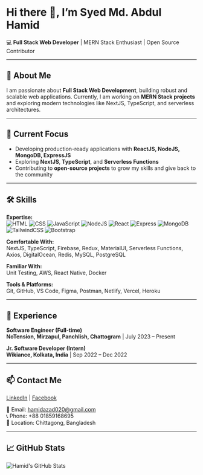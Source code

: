 # Hi there 👋, I’m Syed Md. Abdul Hamid

💻 **Full Stack Web Developer** | MERN Stack Enthusiast | Open Source Contributor  

---

## 👀 About Me
I am passionate about **Full Stack Web Development**, building robust and scalable web applications. Currently, I am working on **MERN Stack projects** and exploring modern technologies like NextJS, TypeScript, and serverless architectures.  

---

## 🌱 Current Focus
- Developing production-ready applications with **ReactJS, NodeJS, MongoDB, ExpressJS**  
- Exploring **NextJS**, **TypeScript**, and **Serverless Functions**  
- Contributing to **open-source projects** to grow my skills and give back to the community  

---

## 🛠️ Skills

**Expertise:**  
![HTML](https://img.shields.io/badge/HTML5-E34F26?style=flat-square&logo=html5&logoColor=white)
![CSS](https://img.shields.io/badge/CSS3-1572B6?style=flat-square&logo=css3&logoColor=white)
![JavaScript](https://img.shields.io/badge/JavaScript-F7DF1E?style=flat-square&logo=javascript&logoColor=black)
![NodeJS](https://img.shields.io/badge/Node.js-339933?style=flat-square&logo=node.js&logoColor=white)
![React](https://img.shields.io/badge/React-61DAFB?style=flat-square&logo=react&logoColor=black)
![Express](https://img.shields.io/badge/Express-000000?style=flat-square&logo=express&logoColor=white)
![MongoDB](https://img.shields.io/badge/MongoDB-47A248?style=flat-square&logo=mongodb&logoColor=white)
![TailwindCSS](https://img.shields.io/badge/TailwindCSS-06B6D4?style=flat-square&logo=tailwind-css&logoColor=white)
![Bootstrap](https://img.shields.io/badge/Bootstrap-7952B3?style=flat-square&logo=bootstrap&logoColor=white)

**Comfortable With:**  
NextJS, TypeScript, Firebase, Redux, MaterialUI, Serverless Functions, Axios, DigitalOcean, Redis, MySQL, PostgreSQL  

**Familiar With:**  
Unit Testing, AWS, React Native, Docker  

**Tools & Platforms:**  
Git, GitHub, VS Code, Figma, Postman, Netlify, Vercel, Heroku  

---

## 💼 Experience

**Software Engineer (Full-time)**  
**NoTension, Mirzapul, Panchlish, Chattogram** | July 2023 – Present  

**Jr. Software Developer (Intern)**  
**Wikiance, Kolkata, India** | Sep 2022 – Dec 2022  

---

## 📫 Contact Me
[LinkedIn](https://www.linkedin.com/in/syed-md-abdul-hamid-7a1610241/) | [Facebook](https://www.facebook.com/hamidazad.abdulhamid)  

📧 Email: hamidazad020@gmail.com  
📞 Phone: +88 01859168695  
📍 Location: Chittagong, Bangladesh  

---

## 📈 GitHub Stats
![Hamid's GitHub Stats](https://github-readme-stats.vercel.app/api?username=YOUR_GITHUB_USERNAME&show_icons=true&theme=radical)



